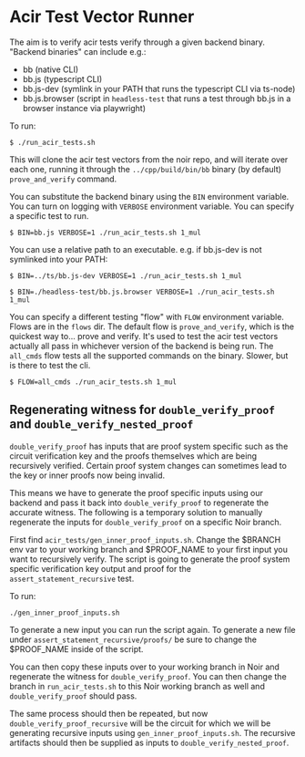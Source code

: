 # Acir Test Vector Runner

The aim is to verify acir tests verify through a given backend binary. "Backend binaries" can include e.g.:

- bb (native CLI)
- bb.js (typescript CLI)
- bb.js-dev (symlink in your PATH that runs the typescript CLI via ts-node)
- bb.js.browser (script in `headless-test` that runs a test through bb.js in a browser instance via playwright)

To run:

```
$ ./run_acir_tests.sh
```

This will clone the acir test vectors from the noir repo, and will iterate over each one, running it through the
`../cpp/build/bin/bb` binary (by default) `prove_and_verify` command.

You can substitute the backend binary using the `BIN` environment variable.
You can turn on logging with `VERBOSE` environment variable.
You can specify a specific test to run.

```
$ BIN=bb.js VERBOSE=1 ./run_acir_tests.sh 1_mul
```

You can use a relative path to an executable. e.g. if bb.js-dev is not symlinked into your PATH:

```
$ BIN=../ts/bb.js-dev VERBOSE=1 ./run_acir_tests.sh 1_mul
```

```
$ BIN=./headless-test/bb.js.browser VERBOSE=1 ./run_acir_tests.sh 1_mul
```

You can specify a different testing "flow" with `FLOW` environment variable. Flows are in the `flows` dir.
The default flow is `prove_and_verify`, which is the quickest way to... prove and verify. It's used to test the acir
test vectors actually all pass in whichever version of the backend is being run.
The `all_cmds` flow tests all the supported commands on the binary. Slower, but is there to test the cli.

```
$ FLOW=all_cmds ./run_acir_tests.sh 1_mul
```

## Regenerating witness for `double_verify_proof` and `double_verify_nested_proof`

`double_verify_proof` has inputs that are proof system specific such as the circuit verification key and the proofs themselves which are being recursively verified. Certain proof system changes can sometimes lead to the key or inner proofs now being invalid.

This means we have to generate the proof specific inputs using our backend and pass it back into `double_verify_proof` to regenerate the accurate witness. The following is a temporary solution to manually regenerate the inputs for `double_verify_proof` on a specific Noir branch.

First find `acir_tests/gen_inner_proof_inputs.sh`. Change the $BRANCH env var to your working branch and $PROOF_NAME to your first input you want to recursively verify. The script is going to generate the proof system specific verification key output and proof for the `assert_statement_recursive` test. 

To run:
```
./gen_inner_proof_inputs.sh
```
To generate a new input you can run the script again. To generate a new file under `assert_statement_recursive/proofs/` be sure to change the $PROOF_NAME inside of the script.

You can then copy these inputs over to your working branch in Noir and regenerate the witness for `double_verify_proof`. You can then change the branch in `run_acir_tests.sh` to this Noir working branch as well and `double_verify_proof` should pass.

The same process should then be repeated, but now `double_verify_proof_recursive` will be the circuit for which we will be generating recursive inputs using `gen_inner_proof_inputs.sh`. The recursive artifacts should then be supplied as inputs to `double_verify_nested_proof`. 
